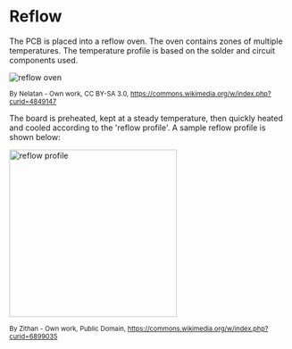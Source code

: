 # Reflow

The PCB is placed into a reflow oven. The oven contains zones of multiple temperatures. The temperature profile is based on the solder and circuit components used.


<img src="https://upload.wikimedia.org/wikipedia/commons/9/91/Reflow_oven.jpg" alt="reflow oven" class="w100">


<sub>By Nelatan - Own work, CC BY-SA 3.0, https://commons.wikimedia.org/w/index.php?curid=4849147</sub>

The board is preheated, kept at a steady temperature, then quickly heated and cooled according to the 'reflow profile'. A sample reflow profile is shown below:

<img width=300 src="https://upload.wikimedia.org/wikipedia/commons/thumb/8/8f/RSS_Profile.svg/576px-RSS_Profile.svg.png" alt="reflow profile">

<sub>By Zithan - Own work, Public Domain, https://commons.wikimedia.org/w/index.php?curid=6899035</sub>
